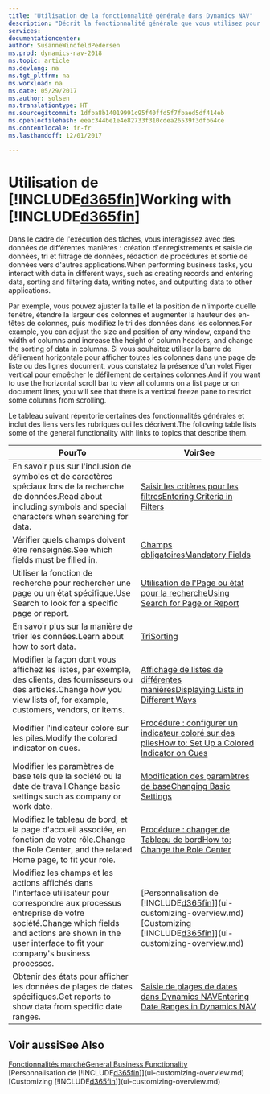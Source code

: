 ```yaml
---
title: "Utilisation de la fonctionnalité générale dans Dynamics NAV"
description: "Décrit la fonctionnalité générale que vous utilisez pour interagir avec des données dans Dynamics NAV, par exemple entrer les valeurs, trier les données, et modifier les vues."
services: 
documentationcenter: 
author: SusanneWindfeldPedersen
ms.prod: dynamics-nav-2018
ms.topic: article
ms.devlang: na
ms.tgt_pltfrm: na
ms.workload: na
ms.date: 05/29/2017
ms.author: solsen
ms.translationtype: HT
ms.sourcegitcommit: 1dfba8b14019991c95f40ffd5f7fbaed5df414eb
ms.openlocfilehash: eeac344be1e4e82733f310cdea26539f3dfb64ce
ms.contentlocale: fr-fr
ms.lasthandoff: 12/01/2017

---
```

# <a name="working-with-included365finincludesd365finlongmdmd"></a><span data-ttu-id="da110-103">Utilisation de [!INCLUDE[d365fin](includes/d365fin_long_md.md)]</span><span class="sxs-lookup"><span data-stu-id="da110-103">Working with [!INCLUDE[d365fin](includes/d365fin_long_md.md)]</span></span>
<span data-ttu-id="da110-104">Dans le cadre de l'exécution des tâches, vous interagissez avec des données de différentes manières : création d'enregistrements et saisie de données, tri et filtrage de données, rédaction de procédures et sortie de données vers d'autres applications.</span><span class="sxs-lookup"><span data-stu-id="da110-104">When performing business tasks, you interact with data in different ways, such as creating records and entering data, sorting and filtering data, writing notes, and outputting data to other applications.</span></span>

<span data-ttu-id="da110-105">Par exemple, vous pouvez ajuster la taille et la position de n'importe quelle fenêtre, étendre la largeur des colonnes et augmenter la hauteur des en-têtes de colonnes, puis modifiez le tri des données dans les colonnes.</span><span class="sxs-lookup"><span data-stu-id="da110-105">For example, you can adjust the size and position of any window, expand the width of columns and increase the height of column headers, and change the sorting of data in columns.</span></span> <span data-ttu-id="da110-106">Si vous souhaitez utiliser la barre de défilement horizontale pour afficher toutes les colonnes dans une page de liste ou des lignes document, vous constatez la présence d'un volet Figer vertical pour empêcher le défilement de certaines colonnes.</span><span class="sxs-lookup"><span data-stu-id="da110-106">And if you want to use the horizontal scroll bar to view all columns on a list page or on document lines, you will see that there is a vertical freeze pane to restrict some columns from scrolling.</span></span>

<span data-ttu-id="da110-107">Le tableau suivant répertorie certaines des fonctionnalités générales et inclut des liens vers les rubriques qui les décrivent.</span><span class="sxs-lookup"><span data-stu-id="da110-107">The following table lists some of the general functionality with links to topics that describe them.</span></span>

| <span data-ttu-id="da110-108">Pour</span><span class="sxs-lookup"><span data-stu-id="da110-108">To</span></span> | <span data-ttu-id="da110-109">Voir</span><span class="sxs-lookup"><span data-stu-id="da110-109">See</span></span> |
| --- | --- |
| <span data-ttu-id="da110-110">En savoir plus sur l'inclusion de symboles et de caractères spéciaux lors de la recherche de données.</span><span class="sxs-lookup"><span data-stu-id="da110-110">Read about including symbols and special characters when searching for data.</span></span> |[<span data-ttu-id="da110-111">Saisir les critères pour les filtres</span><span class="sxs-lookup"><span data-stu-id="da110-111">Entering Criteria in Filters</span></span>](ui-enter-criteria-filters.md) |
| <span data-ttu-id="da110-112">Vérifier quels champs doivent être renseignés.</span><span class="sxs-lookup"><span data-stu-id="da110-112">See which fields must be filled in.</span></span> |[<span data-ttu-id="da110-113">Champs obligatoires</span><span class="sxs-lookup"><span data-stu-id="da110-113">Mandatory Fields</span></span>](ui-mandatory-fields.md) |
| <span data-ttu-id="da110-114">Utiliser la fonction de recherche pour rechercher une page ou un état spécifique.</span><span class="sxs-lookup"><span data-stu-id="da110-114">Use Search to look for a specific page or report.</span></span> |[<span data-ttu-id="da110-115">Utilisation de l'Page ou état pour la recherche</span><span class="sxs-lookup"><span data-stu-id="da110-115">Using Search for Page or Report</span></span>](ui-search.md) |
| <span data-ttu-id="da110-116">En savoir plus sur la manière de trier les données.</span><span class="sxs-lookup"><span data-stu-id="da110-116">Learn about how to sort data.</span></span> |[<span data-ttu-id="da110-117">Tri</span><span class="sxs-lookup"><span data-stu-id="da110-117">Sorting</span></span>](ui-sorting.md) |
| <span data-ttu-id="da110-118">Modifier la façon dont vous affichez les listes, par exemple, des clients, des fournisseurs ou des articles.</span><span class="sxs-lookup"><span data-stu-id="da110-118">Change how you view lists of, for example, customers, vendors, or items.</span></span> |[<span data-ttu-id="da110-119">Affichage de listes de différentes manières</span><span class="sxs-lookup"><span data-stu-id="da110-119">Displaying Lists in Different Ways</span></span>](across-display-lists-different-views.md) |
| <span data-ttu-id="da110-120">Modifier l'indicateur coloré sur les piles.</span><span class="sxs-lookup"><span data-stu-id="da110-120">Modify the colored indicator on cues.</span></span> |[<span data-ttu-id="da110-121">Procédure : configurer un indicateur coloré sur des piles</span><span class="sxs-lookup"><span data-stu-id="da110-121">How to: Set Up a Colored Indicator on Cues</span></span>](ui-how-setup-colored-indicator-cues.md) |
| <span data-ttu-id="da110-122">Modifier les paramètres de base tels que la société ou la date de travail.</span><span class="sxs-lookup"><span data-stu-id="da110-122">Change basic settings such as company or work date.</span></span> |[<span data-ttu-id="da110-123">Modification des paramètres de base</span><span class="sxs-lookup"><span data-stu-id="da110-123">Changing Basic Settings</span></span>](ui-change-basic-settings.md) |
| <span data-ttu-id="da110-124">Modifiez le tableau de bord, et la page d'accueil associée, en fonction de votre rôle.</span><span class="sxs-lookup"><span data-stu-id="da110-124">Change the Role Center, and the related Home page, to fit your role.</span></span> |[<span data-ttu-id="da110-125">Procédure : changer de Tableau de bord</span><span class="sxs-lookup"><span data-stu-id="da110-125">How to: Change the Role Center</span></span>](change-role.md) |
| <span data-ttu-id="da110-126">Modifiez les champs et les actions affichés dans l'interface utilisateur pour correspondre aux processus entreprise de votre société.</span><span class="sxs-lookup"><span data-stu-id="da110-126">Change which fields and actions are shown in the user interface to fit your company's business processes.</span></span> |<span data-ttu-id="da110-127">[Personnalisation de [!INCLUDE[d365fin](includes/d365fin_md.md)]](ui-customizing-overview.md)</span><span class="sxs-lookup"><span data-stu-id="da110-127">[Customizing [!INCLUDE[d365fin](includes/d365fin_md.md)]](ui-customizing-overview.md)</span></span> |
| <span data-ttu-id="da110-128">Obtenir des états pour afficher les données de plages de dates spécifiques.</span><span class="sxs-lookup"><span data-stu-id="da110-128">Get reports to show data from specific date ranges.</span></span> |[<span data-ttu-id="da110-129">Saisie de plages de dates dans Dynamics NAV</span><span class="sxs-lookup"><span data-stu-id="da110-129">Entering Date Ranges in Dynamics NAV</span></span>](ui-enter-date-ranges.md) |

## <a name="see-also"></a><span data-ttu-id="da110-130">Voir aussi</span><span class="sxs-lookup"><span data-stu-id="da110-130">See Also</span></span>
[<span data-ttu-id="da110-131">Fonctionnalités marché</span><span class="sxs-lookup"><span data-stu-id="da110-131">General Business Functionality</span></span>](ui-across-business-areas.md)  
<span data-ttu-id="da110-132">[Personnalisation de [!INCLUDE[d365fin](includes/d365fin_md.md)]](ui-customizing-overview.md)</span><span class="sxs-lookup"><span data-stu-id="da110-132">[Customizing [!INCLUDE[d365fin](includes/d365fin_md.md)]](ui-customizing-overview.md)</span></span>  

## 

